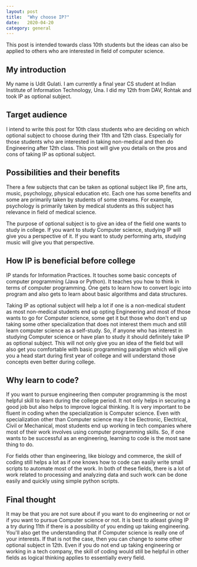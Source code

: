 ```yaml
---
layout: post
title:  "Why choose IP?"
date:   2020-04-20
category: general
---
```


This post is intended towards class 10th students but the ideas can also be applied to others who are interested in field of computer science.

## My introduction

My name is Udit Gulati. I am currently a final year CS student at Indian Institute of Information Technology, Una. I did my 12th from DAV, Rohtak and took IP as optional subject.

## Target audience

I intend to write this post for 10th class students who are deciding on which optional subject to choose during their 11th and 12th class. Especially for those students who are interested in taking non-medical and then do Engineering after 12th class. This post will give you details on the pros and cons of taking IP as optional subject.

## Possibilities and their benefits

There a few subjects that can be taken as optional subject like IP, fine arts, music, psychology, physical education etc. Each one has some benefits and some are primarily taken by students of some streams. For example, psychology is primarily taken by medical students as this subject has relevance in field of medical science.

The purpose of optional subject is to give an idea of the field one wants to study in college. If you want to study Computer science, studying IP will give you a perspective of it. If you want to study performing arts, studying music will give you that perspective.

## How IP is beneficial before college

IP stands for Information Practices. It touches some basic concepts of computer programming (Java or Python). It teaches you how to think in terms of computer programming. One gets to learn how to convert logic into program and also gets to learn about basic algorithms and data structures. 

Taking IP as optional subject will help a lot if one is a non-medical student as most non-medical students end up opting Engineering and most of those wants to go for Computer science, some get it but those who don't end up taking some other specialization that does not interest them much and still learn computer science as a self-study. So, if anyone who has interest in studying Computer science or have plan to study it should definitely take IP as optional subject. This will not only give you an idea of the field but will also get you comfortable with basic programming paradigm which will give you a head start during first year of college and will understand those concepts even better during college.

## Why learn to code?

If you want to pursue engineering then computer programming is the most helpful skill to learn during the college period. It not only helps in securing a good job but also helps to improve logical thinking. It is very important to be fluent in coding when the specialization is Computer science. Even with specialization other than Computer science may it be Electronic, Electrical, Civil or Mechanical, most students end up working in tech companies where most of their work involves using computer programming skills. So, if one wants to be successful as an engineering, learning to code is the most sane thing to do.

For fields other than engineering, like biology and commerce, the skill of coding still helps a lot as if one knows how to code can easily write small scripts to automate most of the work. In both of these fields, there is a lot of work related to processing and analyzing data and such work can be done easily and quickly using simple python scripts.

## Final thought

It may be that you are not sure about if you want to do engineering or not or if you want to pursue Computer science or not. It is best to atleast giving IP a try during 11th if there is a possibility of you ending up taking engineering. You'll also get the understanding that if Computer science is really one of your interests. If that is not the case, then you can change to some other optional subject in 12th. Even if you do not end up taking engineering or working in a tech company, the skill of coding would still be helpful in other fields as logical thinking applies to essentially every field.
